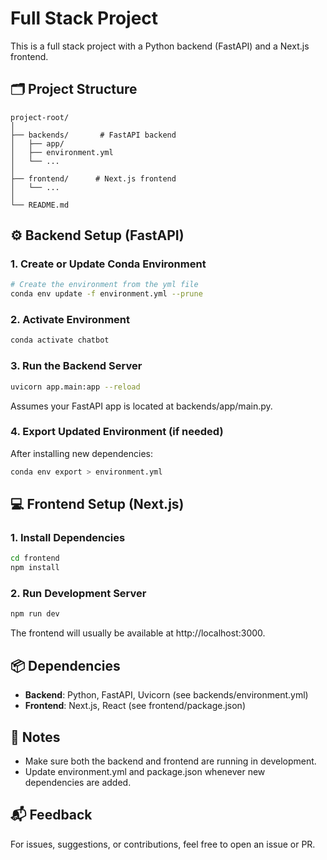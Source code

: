 # Full Stack Project

This is a full stack project with a Python backend (FastAPI) and a Next.js frontend.

## 🗂 Project Structure

```
project-root/
│
├── backends/       # FastAPI backend
│   ├── app/
│   ├── environment.yml
│   └── ...
│
├── frontend/      # Next.js frontend
│   └── ...
│
└── README.md
```

## ⚙️ Backend Setup (FastAPI)

### 1. Create or Update Conda Environment
```bash
# Create the environment from the yml file
conda env update -f environment.yml --prune
```

### 2. Activate Environment
```bash
conda activate chatbot
```

### 3. Run the Backend Server
```bash
uvicorn app.main:app --reload
```
Assumes your FastAPI app is located at backends/app/main.py.

### 4. Export Updated Environment (if needed)
After installing new dependencies:
```bash
conda env export > environment.yml
```

## 💻 Frontend Setup (Next.js)

### 1. Install Dependencies
```bash
cd frontend
npm install
```

### 2. Run Development Server
```bash
npm run dev
```
The frontend will usually be available at http://localhost:3000.

## 📦 Dependencies

- **Backend**: Python, FastAPI, Uvicorn (see backends/environment.yml)
- **Frontend**: Next.js, React (see frontend/package.json)

## 📝 Notes

- Make sure both the backend and frontend are running in development.
- Update environment.yml and package.json whenever new dependencies are added.

## 📬 Feedback

For issues, suggestions, or contributions, feel free to open an issue or PR.